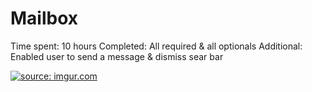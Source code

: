 # Mailbox

Time spent: 10 hours 
Completed: All required & all optionals
Additional: Enabled user to send a message & dismiss sear bar 

<a href="http://imgur.com/9gVelPe"><img src="http://i.imgur.com/9gVelPe.gif" title="source: imgur.com" /></a>
